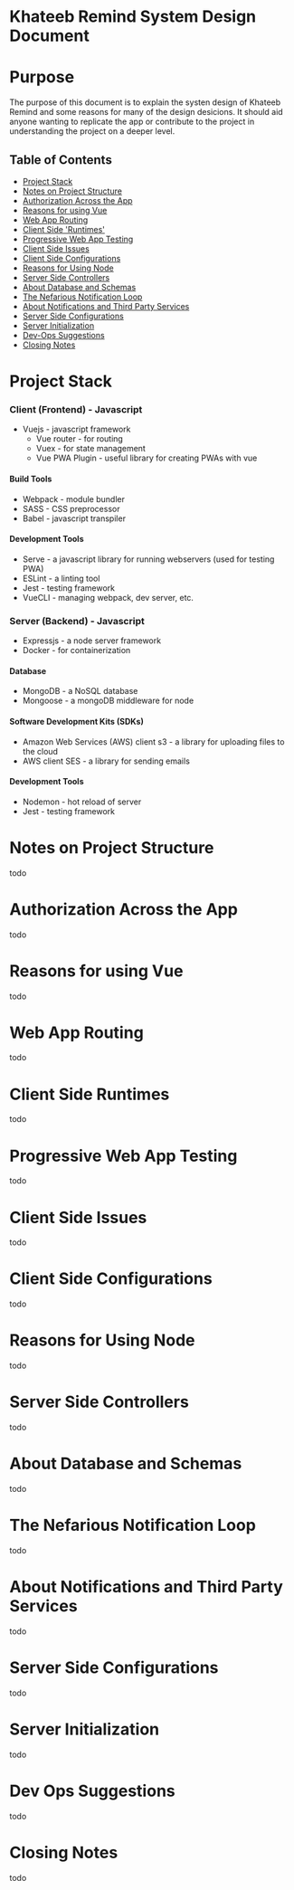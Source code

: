 # Khateeb Remind System Design Document

# Purpose

The purpose of this document is to explain the systen design of Khateeb Remind and some reasons for many of the design desicions. It should aid anyone wanting to replicate the app or contribute to the project in understanding the project on a deeper level.

## Table of Contents

* [Project Stack](#project-stack)
* [Notes on Project Structure](#notes-on-project-structure)
* [Authorization Across the App](#authorization-across-the-app)
* [Reasons for using Vue](#reasons-for-using-vue)
* [Web App Routing](#web-app-routing)
* [Client Side 'Runtimes'](#client-side-runtimes)
* [Progressive Web App Testing](#progressive-web-app-testing)
* [Client Side Issues](#client-side-issues)
* [Client Side Configurations](#client-side-configurations)
* [Reasons for Using Node](#reasons-for-using-node)
* [Server Side Controllers](#server-side-controllers)
* [About Database and Schemas](#about-database-and-schemas)
* [The Nefarious Notification Loop](#the-nefarious-notification-loop)
* [About Notifications and Third Party Services](#about-notifications-and-third-party-services)
* [Server Side Configurations](#server-side-configurations)
* [Server Initialization](#server-initialization)
* [Dev-Ops Suggestions](#dev-ops-suggestions)
* [Closing Notes](#closing-notes)


# Project Stack

### Client (Frontend) - Javascript
* Vuejs - javascript framework
  * Vue router - for routing
  * Vuex - for state management
  * Vue PWA Plugin - useful library for creating PWAs with vue

#### Build Tools
* Webpack - module bundler
* SASS - CSS preprocessor
* Babel - javascript transpiler

#### Development Tools
* Serve - a javascript library for running webservers (used for testing PWA)
* ESLint - a linting tool
* Jest - testing framework
* VueCLI - managing webpack, dev server, etc.

### Server (Backend) - Javascript
* Expressjs - a node server framework
* Docker - for containerization

#### Database
* MongoDB - a NoSQL database
* Mongoose - a mongoDB middleware for node

#### Software Development Kits (SDKs)
* Amazon Web Services (AWS) client s3 - a library for uploading files to the cloud
* AWS client SES - a library for sending emails

#### Development Tools
* Nodemon - hot reload of server
* Jest - testing framework


# Notes on Project Structure

todo


# Authorization Across the App

todo


# Reasons for using Vue

todo


# Web App Routing

todo


# Client Side Runtimes

todo


# Progressive Web App Testing

todo


# Client Side Issues

todo


# Client Side Configurations

todo


# Reasons for Using Node

todo


# Server Side Controllers

todo


# About Database and Schemas

todo


# The Nefarious Notification Loop

todo


# About Notifications and Third Party Services

todo


# Server Side Configurations

todo


# Server Initialization

todo


# Dev Ops Suggestions

todo


# Closing Notes

todo
